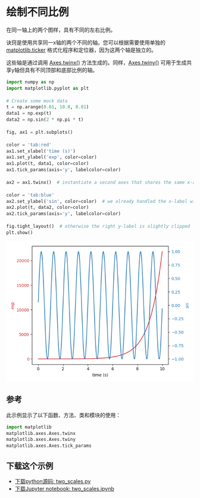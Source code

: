 # 绘制不同比例

在同一轴上的两个图样，具有不同的左右比例。

诀窍是使用共享同一x轴的两个不同的轴。您可以根据需要使用单独的 [matplotlib.ticker](https://matplotlib.org/api/ticker_api.html#module-matplotlib.ticker) 格式化程序和定位器，因为这两个轴是独立的。

这些轴是通过调用 [Axes.twinx()](https://matplotlib.org/api/_as_gen/matplotlib.axes.Axes.twinx.html#matplotlib.axes.Axes.twinx) 方法生成的。同样，[Axes.twiny()](https://matplotlib.org/api/_as_gen/matplotlib.axes.Axes.twiny.html#matplotlib.axes.Axes.twiny) 可用于生成共享y轴但具有不同顶部和底部比例的轴。

```python
import numpy as np
import matplotlib.pyplot as plt

# Create some mock data
t = np.arange(0.01, 10.0, 0.01)
data1 = np.exp(t)
data2 = np.sin(2 * np.pi * t)

fig, ax1 = plt.subplots()

color = 'tab:red'
ax1.set_xlabel('time (s)')
ax1.set_ylabel('exp', color=color)
ax1.plot(t, data1, color=color)
ax1.tick_params(axis='y', labelcolor=color)

ax2 = ax1.twinx()  # instantiate a second axes that shares the same x-axis

color = 'tab:blue'
ax2.set_ylabel('sin', color=color)  # we already handled the x-label with ax1
ax2.plot(t, data2, color=color)
ax2.tick_params(axis='y', labelcolor=color)

fig.tight_layout()  # otherwise the right y-label is slightly clipped
plt.show()
```

![绘制不同尺度示例](/static/images/gallery/sphx_glr_two_scales_001.png)

## 参考

此示例显示了以下函数、方法、类和模块的使用：

```python
import matplotlib
matplotlib.axes.Axes.twinx
matplotlib.axes.Axes.twiny
matplotlib.axes.Axes.tick_params
```

## 下载这个示例
            
- [下载python源码: two_scales.py](https://matplotlib.org/_downloads/two_scales.py)
- [下载Jupyter notebook: two_scales.ipynb](https://matplotlib.org/_downloads/two_scales.ipynb)